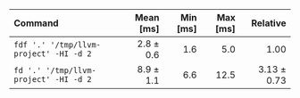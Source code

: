 | Command | Mean [ms] | Min [ms] | Max [ms] | Relative |
|:---|---:|---:|---:|---:|
| `fdf '.' '/tmp/llvm-project' -HI -d 2` | 2.8 ± 0.6 | 1.6 | 5.0 | 1.00 |
| `fd '.' '/tmp/llvm-project' -HI -d 2` | 8.9 ± 1.1 | 6.6 | 12.5 | 3.13 ± 0.73 |
